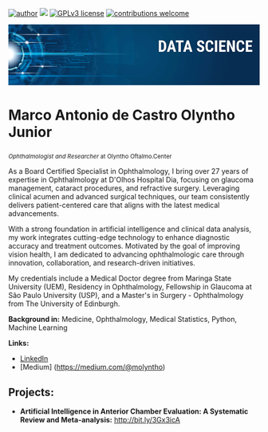[![author](https://img.shields.io/badge/author-molyntho-red.svg)](https://www.linkedin.com/in/molyntho) [![](https://img.shields.io/badge/python-3.7+-blue.svg)](https://www.python.org/downloads/release/python-365/) [![GPLv3 license](https://img.shields.io/badge/License-GPLv3-blue.svg)](http://perso.crans.org/besson/LICENSE.html) [![contributions welcome](https://img.shields.io/badge/contributions-welcome-brightgreen.svg?style=flat)](https://github.com/molyntho/data_science/issues)

<p align="center">
  <img src="banner.png" >
</p>

# Marco Antonio de Castro Olyntho Junior
<sub>*Ophthalmologist and Researcher* at Olyntho Oftalmo.Center</sub>

As a Board Certified Specialist in Ophthalmology, I bring over 27 years of expertise in Ophthalmology at D'Olhos Hospital Dia, focusing on glaucoma management, cataract procedures, and refractive surgery. Leveraging clinical acumen and advanced surgical techniques, our team consistently delivers patient-centered care that aligns with the latest medical advancements. 

With a strong foundation in artificial intelligence and clinical data analysis, my work integrates cutting-edge technology to enhance diagnostic accuracy and treatment outcomes. Motivated by the goal of improving vision health, I am dedicated to advancing ophthalmologic care through innovation, collaboration, and research-driven initiatives.

My credentials include a Medical Doctor degree from Maringa State University (UEM), Residency in Ophthalmology, Fellowship in Glaucoma at São Paulo University (USP), and a Master's in Surgery - Ophthalmology from The University of Edinburgh.

**Background in:** Medicine, Ophthalmology, Medical Statistics, Python, Machine Learning

**Links:**
* [LinkedIn](https://www.linkedin.com/in/molyntho)
* [Medium] (https://medium.com/@molyntho)
  


## Projects:

* **Artificial Intelligence in Anterior Chamber Evaluation: A Systematic Review and Meta-analysis:** http://bit.ly/3Gx3icA 
  
